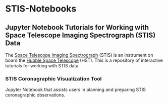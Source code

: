 # STIS-Notebooks

## Jupyter Notebook Tutorials for Working with Space Telescope Imaging Spectrograph (STIS) Data
The [Space Telescope Imaging Spectrograph](https://www.stsci.edu/hst/instrumentation/stis) (STIS) is an instrument on board the [Hubble Space Telescope](https://www.stsci.edu/hst/about) (HST). This is a repository of interactive tutorials for working with STIS data.

### STIS Coronagraphic Visualization Tool
Jupyter Notebook that assists users in planning and preparing STIS coronagraphic observations.
<!-- ### STIS DrizzlePac Tutorial
Jupyter Notebook for for aligning and combining STIS images with [DrizzlePac](https://www.stsci.edu/scientific-community/software/drizzlepac.html). -->
